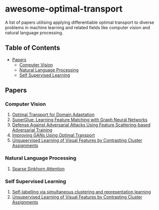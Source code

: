 # awesome-optimal-transport

A list of papers utilising applying differentiable optimal transport to diverse problems in machine learning and related fields like computer vision and natural language processing.

## Table of Contents
- [Papers](#Papers)
  - [Computer Vision](#computer-vision)
  - [Natural Language Processing](#natural-language-processing)
  - [Self Supervised Learning](#self-supervised-learning)
  
## Papers

### Computer Vision
1. [Optimal Transport for Domain Adaptation](https://arxiv.org/abs/1507.00504)
2. [SuperGlue: Learning Feature Matching with Graph Neural Networks](https://arxiv.org/abs/1911.11763)
3. [Defense Against Adversarial Attacks Using Feature Scattering-based Adversarial Training](http://papers.nips.cc/paper/8459-defense-against-adversarial-attacks-using-feature-scattering-based-adversarial-training)
4. [Improving GANs Using Optimal Transport](https://arxiv.org/abs/1803.05573)
5. [Unsupervised Learning of Visual Features by Contrasting Cluster Assignments](https://arxiv.org/abs/2006.09882)


<!-- 3. [Completely Self-Supervised Crowd Counting via Distribution Matching](https://arxiv.org/abs/2009.06420) -->

### Natural Language Processing
1. [Sparse Sinkhorn Attention](https://arxiv.org/abs/2002.11296)

### Self Supervised Learning
1. [Self-labelling via simultaneous clustering and representation learning](https://arxiv.org/abs/1911.05371)
2. [Unsupervised Learning of Visual Features by Contrasting Cluster Assignments](https://arxiv.org/abs/2006.09882)
